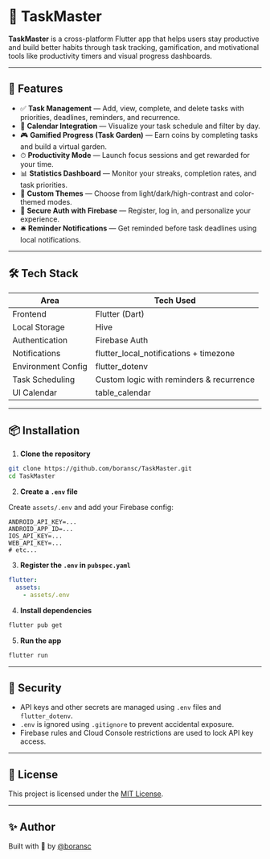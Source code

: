 # 📱 TaskMaster

**TaskMaster** is a cross-platform Flutter app that helps users stay productive and build better habits through task tracking, gamification, and motivational tools like productivity timers and visual progress dashboards.

---

## 🚀 Features

- ✅ **Task Management** — Add, view, complete, and delete tasks with priorities, deadlines, reminders, and recurrence.
- 📅 **Calendar Integration** — Visualize your task schedule and filter by day.
- 🎮 **Gamified Progress (Task Garden)** — Earn coins by completing tasks and build a virtual garden.
- ⏱ **Productivity Mode** — Launch focus sessions and get rewarded for your time.
- 📊 **Statistics Dashboard** — Monitor your streaks, completion rates, and task priorities.
- 🎨 **Custom Themes** — Choose from light/dark/high-contrast and color-themed modes.
- 🔐 **Secure Auth with Firebase** — Register, log in, and personalize your experience.
- 🛎️ **Reminder Notifications** — Get reminded before task deadlines using local notifications.

---

## 🛠 Tech Stack

| Area                | Tech Used                             |
|---------------------|----------------------------------------|
| Frontend            | Flutter (Dart)                        |
| Local Storage       | Hive                                  |
| Authentication      | Firebase Auth                         |
| Notifications       | flutter_local_notifications + timezone |
| Environment Config  | flutter_dotenv                        |
| Task Scheduling     | Custom logic with reminders & recurrence |
| UI Calendar         | table_calendar                        |

---

## 📦 Installation

1. **Clone the repository**

```bash
git clone https://github.com/boransc/TaskMaster.git
cd TaskMaster
```

2. **Create a `.env` file**

Create `assets/.env` and add your Firebase config:

```env
ANDROID_API_KEY=...
ANDROID_APP_ID=...
IOS_API_KEY=...
WEB_API_KEY=...
# etc...
```

3. **Register the `.env` in `pubspec.yaml`**

```yaml
flutter:
  assets:
    - assets/.env
```

4. **Install dependencies**

```bash
flutter pub get
```

5. **Run the app**

```bash
flutter run
```

---

## 🔐 Security

- API keys and other secrets are managed using `.env` files and `flutter_dotenv`.
- `.env` is ignored using `.gitignore` to prevent accidental exposure.
- Firebase rules and Cloud Console restrictions are used to lock API key access.

---

## 📄 License

This project is licensed under the [MIT License](LICENSE).

---

## ✨ Author

Built with 💙 by [@boransc](https://github.com/boransc)
